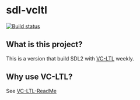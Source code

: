 # sdl-vcltl  
[![Build status](https://ci.appveyor.com/api/projects/status/4pfp21k91eg1syfo?svg=true)](https://ci.appveyor.com/project/peaceshi/sdl-vcltl)
## What is this project?      
This is a version that build SDL2 with [VC-LTL](https://github.com/Chuyu-Team/VC-LTL) weekly.    
## Why use VC-LTL?
See [VC-LTL-ReadMe](https://github.com/Chuyu-Team/VC-LTL/blob/master/ReadMe.md) 
